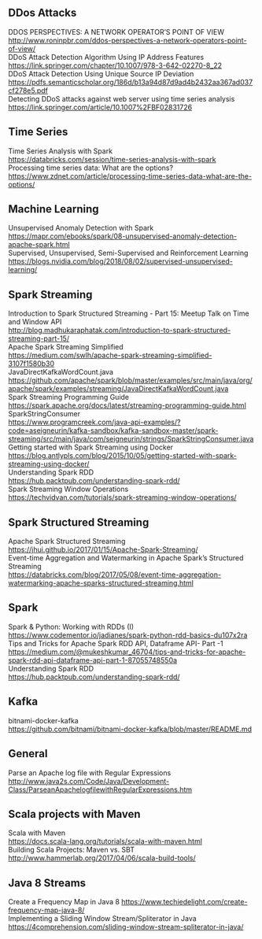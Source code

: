 

## DDos Attacks  
DDOS PERSPECTIVES: A NETWORK OPERATOR’S POINT OF VIEW  
http://www.roninpbr.com/ddos-perspectives-a-network-operators-point-of-view/  
DDoS Attack Detection Algorithm Using IP Address Features  
https://link.springer.com/chapter/10.1007/978-3-642-02270-8_22  
DDoS Attack Detection Using Unique Source IP Deviation  
https://pdfs.semanticscholar.org/186d/b13a94d87d9ad4b2432aa367ad037cf278e5.pdf  
Detecting DDoS attacks against web server using time series analysis  
https://link.springer.com/article/10.1007%2FBF02831726  

## Time Series
Time Series Analysis with Spark  
https://databricks.com/session/time-series-analysis-with-spark  
Processing time series data: What are the options?  
https://www.zdnet.com/article/processing-time-series-data-what-are-the-options/  

## Machine Learning
Unsupervised Anomaly Detection with Spark  
https://mapr.com/ebooks/spark/08-unsupervised-anomaly-detection-apache-spark.html  
Supervised, Unsupervised, Semi-Supervised and Reinforcement Learning  
https://blogs.nvidia.com/blog/2018/08/02/supervised-unsupervised-learning/  

## Spark Streaming
Introduction to Spark Structured Streaming - Part 15: Meetup Talk on Time and Window API  
http://blog.madhukaraphatak.com/introduction-to-spark-structured-streaming-part-15/  
Apache Spark Streaming Simplified  
https://medium.com/swlh/apache-spark-streaming-simplified-3107f1580b30  
JavaDirectKafkaWordCount.java  
https://github.com/apache/spark/blob/master/examples/src/main/java/org/apache/spark/examples/streaming/JavaDirectKafkaWordCount.java  
Spark Streaming Programming Guide  
https://spark.apache.org/docs/latest/streaming-programming-guide.html  
SparkStringConsumer  
https://www.programcreek.com/java-api-examples/?code=aseigneurin/kafka-sandbox/kafka-sandbox-master/spark-streaming/src/main/java/com/seigneurin/strings/SparkStringConsumer.java  
Getting started with Spark Streaming using Docker  
https://blog.antlypls.com/blog/2015/10/05/getting-started-with-spark-streaming-using-docker/  
Understanding Spark RDD  
https://hub.packtpub.com/understanding-spark-rdd/  
Spark Streaming Window Operations  
https://techvidvan.com/tutorials/spark-streaming-window-operations/

## Spark Structured Streaming  
Apache Spark Structured Streaming  
https://jhui.github.io/2017/01/15/Apache-Spark-Streaming/  
Event-time Aggregation and Watermarking in Apache Spark’s Structured Streaming  
https://databricks.com/blog/2017/05/08/event-time-aggregation-watermarking-apache-sparks-structured-streaming.html  

## Spark
Spark & Python: Working with RDDs (I)  
https://www.codementor.io/jadianes/spark-python-rdd-basics-du107x2ra  
Tips and Tricks for Apache Spark RDD API, Dataframe API- Part -1  
https://medium.com/@mukeshkumar_46704/tips-and-tricks-for-apache-spark-rdd-api-dataframe-api-part-1-87055748550a  
Understanding Spark RDD  
https://hub.packtpub.com/understanding-spark-rdd/  

## Kafka
bitnami-docker-kafka  
https://github.com/bitnami/bitnami-docker-kafka/blob/master/README.md  

## General
Parse an Apache log file with Regular Expressions  
http://www.java2s.com/Code/Java/Development-Class/ParseanApachelogfilewithRegularExpressions.htm  

## Scala projects with Maven
Scala with Maven  
https://docs.scala-lang.org/tutorials/scala-with-maven.html  
Building Scala Projects: Maven vs. SBT  
http://www.hammerlab.org/2017/04/06/scala-build-tools/   

## Java 8 Streams
Create a Frequency Map in Java 8
https://www.techiedelight.com/create-frequency-map-java-8/  
Implementing a Sliding Window Stream/Spliterator in Java  
https://4comprehension.com/sliding-window-stream-spliterator-in-java/  
